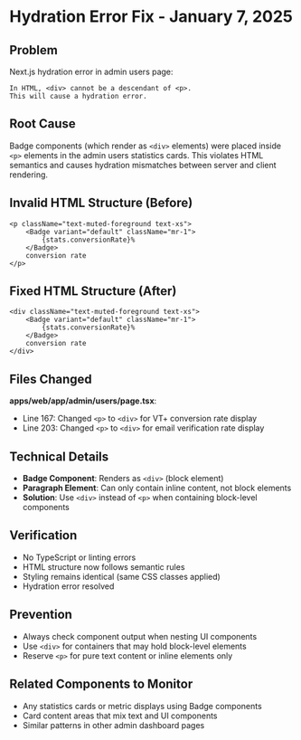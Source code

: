# Hydration Error Fix - January 7, 2025

## Problem

Next.js hydration error in admin users page:

```
In HTML, <div> cannot be a descendant of <p>.
This will cause a hydration error.
```

## Root Cause

Badge components (which render as `<div>` elements) were placed inside `<p>` elements in the admin users statistics cards. This violates HTML semantics and causes hydration mismatches between server and client rendering.

## Invalid HTML Structure (Before)

```tsx
<p className="text-muted-foreground text-xs">
    <Badge variant="default" className="mr-1">
        {stats.conversionRate}%
    </Badge>
    conversion rate
</p>
```

## Fixed HTML Structure (After)

```tsx
<div className="text-muted-foreground text-xs">
    <Badge variant="default" className="mr-1">
        {stats.conversionRate}%
    </Badge>
    conversion rate
</div>
```

## Files Changed

**apps/web/app/admin/users/page.tsx**:

- Line 167: Changed `<p>` to `<div>` for VT+ conversion rate display
- Line 203: Changed `<p>` to `<div>` for email verification rate display

## Technical Details

- **Badge Component**: Renders as `<div>` (block element)
- **Paragraph Element**: Can only contain inline content, not block elements
- **Solution**: Use `<div>` instead of `<p>` when containing block-level components

## Verification

- No TypeScript or linting errors
- HTML structure now follows semantic rules
- Styling remains identical (same CSS classes applied)
- Hydration error resolved

## Prevention

- Always check component output when nesting UI components
- Use `<div>` for containers that may hold block-level elements
- Reserve `<p>` for pure text content or inline elements only

## Related Components to Monitor

- Any statistics cards or metric displays using Badge components
- Card content areas that mix text and UI components
- Similar patterns in other admin dashboard pages
